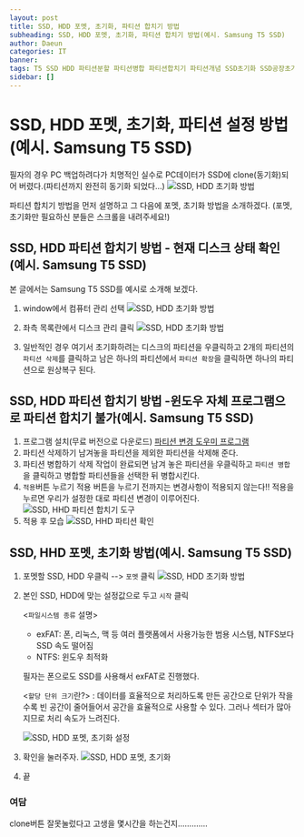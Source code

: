 ```yaml
---
layout: post
title: SSD, HDD 포멧, 초기화, 파티션 합치기 방법
subheading: SSD, HDD 포멧, 초기화, 파티션 합치기 방법(예시. Samsung T5 SSD)
author: Daeun
categories: IT
banner:
tags: T5 SSD HDD 파티션분할 파티션병합 파티션합치기 파티션개념 SSD초기화 SSD공장초기화 SSD포멧방법 HDD초기화 HDD공장초기화 HDD포멧방법
sidebar: []
---
```


# SSD, HDD 포멧, 초기화, 파티션 설정 방법(예시. Samsung T5 SSD)

필자의 경우 PC 백업하려다가 치명적인 실수로 PC데이터가 SSD에 clone(동기화)되어 버렸다.(파티션까지 완전히 동기화 되었다...)
![SSD, HDD 초기화 방법](https://user-images.githubusercontent.com/79370538/208089475-d4c0125a-e692-4e57-9fd3-7e454df74c21.png)

파티션 합치기 방법을 먼저 설명하고 그 다음에 포멧, 초기화 방법을 소개하겠다.
(포멧, 초기화만 필요하신 분들은 스크롤을 내려주세요!)

## SSD, HDD 파티션 합치기 방법 - 현재 디스크 상태 확인(예시. Samsung T5 SSD)
본 글에서는 Samsung T5 SSD를 예시로 소개해 보겠다.
1. window에서 컴퓨터 관리 선택
![SSD, HDD 초기화 방법](https://user-images.githubusercontent.com/79370538/208089364-9115b276-6f6c-44cb-8ee7-b7780b16a2d9.png)

2. 좌측 목록란에서 디스크 관리 클릭
![SSD, HDD 초기화 방법](https://user-images.githubusercontent.com/79370538/208089308-1b1351a0-582f-44f4-9351-16629a809493.png)

3. 일반적인 경우 여기서 초기화하려는 디스크의 파티션을 우클릭하고 2개의 파티션의 `파티션 삭제`를 클릭하고 남은 하나의 파티션에서 `파티션 확장`을 클릭하면 하나의 파티션으로 원상복구 된다.

## SSD, HDD 파티션 합치기 방법 -윈도우 자체 프로그램으로 파티션 합치기 불가(예시. Samsung T5 SSD)
1. 프로그램 설치(무료 버전으로 다운로드)
[파티션 변경 도우미 프로그램](https://www.diskpart.com/download-home.html?from=en.nav.downloads)
2. 파티션 삭제하기
남겨놓을 파티션을 제외한 파티션을 삭제해 준다.
3. 파티션 병합하기
삭제 작업이 완료되면 남겨 놓은 파티션을 우클릭하고 `파티션 병합`을 클릭하고 병합할 파티션들을 선택한 뒤 병합시킨다.
4. `적용`버튼 누르기
적용 버튼을 누르기 전까지는 변경사항이 적용되지 않는다!! 적용을 누르면 우리가 설정한 대로 파티션 변경이 이루어진다.
![SSD, HHD 파티션 합치기 도구](https://user-images.githubusercontent.com/79370538/208093085-c7639997-52f3-4ae4-97ca-a28b0a0662f4.png)
5. 적용 후 모습
![SSD, HHD 파티션 확인](https://user-images.githubusercontent.com/79370538/208093787-6b50cb67-cf4c-468c-b661-f97fbff6c468.png)

## SSD, HHD 포멧, 초기화 방법(예시. Samsung T5 SSD)
1. 포멧할 SSD, HDD 우클릭 --> `포멧` 클릭
![SSD, HDD 초기화 방법](https://user-images.githubusercontent.com/79370538/208094164-eacf8390-d3db-46c7-8e01-67f95c1b18a8.png)

2. 본인 SSD, HDD에 맞는 설정값으로 두고 `시작` 클릭
	
	<`파일시스템 종류` 설명>
	* exFAT: 폰, 리눅스, 맥 등 여러 플랫폼에서 사용가능한 범용 시스템, NTFS보다 SSD 속도 떨어짐
	* NTFS: 윈도우 최적화
	
	필자는 폰으로도 SSD를 사용해서 exFAT로 진행했다.

	<`할당 단위 크기`란?>
: 데이터를 효율적으로 처리하도록 만든 공간으로 단위가 작을 수록 빈 공간이 줄어들어서 공간을 효율적으로 사용할 수 있다. 그러나 섹터가 많아지므로 처리 속도가 느려진다.

	![SSD, HDD 포멧, 초기화 설정](https://user-images.githubusercontent.com/79370538/208096007-b4fb9411-ce50-4b11-8c96-f2f246e7be39.png)

3. 확인을 눌러주자.
![SSD, HDD 포멧, 초기화](https://user-images.githubusercontent.com/79370538/208096292-03f21d5f-0442-4a49-a026-011d538d9bc8.png)

2. 끝

### 여담
clone버튼 잘못눌렀다고 고생을 몇시간을 하는건지.............